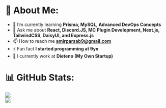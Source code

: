 # 💫 About Me:
- 🌱 I’m currently learning **Prisma, MySQL, Advanced DevOps Concepts**
- 💬 Ask me about **React, Discord.JS, MC Plugin Development, Next.js, TailwindCSS, DaisyUI, and Express.js**
- 📫 How to reach me **amirparsab9@gmail.com**
- ⚡ Fun fact **I started programming at 9yo**
- 🏢 I currently work at **Dieteno (My Own Startup)**

# 📊 GitHub Stats:
![](https://github-readme-streak-stats.herokuapp.com/?user=amirparsadd&theme=dark&hide_border=true)<br/>
![](https://github-readme-stats.vercel.app/api/top-langs/?username=amirparsadd&theme=dark&hide_border=true&include_all_commits=false&count_private=false&layout=compact)
